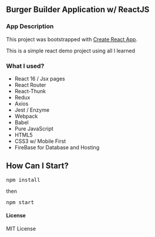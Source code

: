 ## Burger Builder Application w/ ReactJS

### App Description

This project was bootstrapped with [Create React App](https://github.com/facebookincubator/create-react-app).

This is a simple react demo project using all I learned

### What I used?

- React 16 / Jsx pages
- React Router
- React-Thunk
- Redux
- Axios
- Jest / Enzyme
- Webpack
- Babel
- Pure JavaScript
- HTML5
- CSS3 w/ Mobile First
- FireBase for Database and Hosting

## How Can I Start?

<pre>npm install</pre>
then
<pre>npm start</pre>


#### License

MIT License